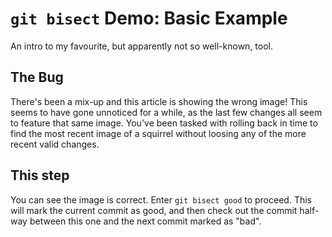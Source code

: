 # `git bisect` Demo: Basic Example
An intro to my favourite, but apparently not so well-known, tool.

## The Bug
There's been a mix-up and this article is showing the wrong image! This seems to have gone unnoticed for a while, as the last few changes all seem to feature that same image. You've been tasked with rolling back in time to find the most recent image of a squirrel without loosing any of the more recent valid changes.

## This step
You can see the image is correct. Enter `git bisect good` to proceed. This will mark the current commit as good, and then check out the commit half-way between this one and the next commit marked as "bad".
